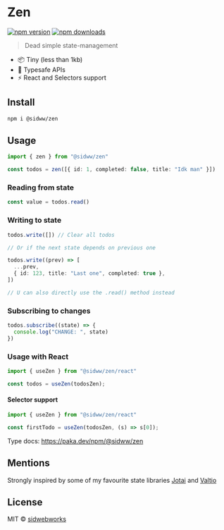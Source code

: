 # Zen


[![npm version](https://badgen.net/npm/v/@sidww/zen)](https://npm.im/@sidww/zen) [![npm downloads](https://badgen.net/npm/dm/@sidwebworks/get-packages)](https://npm.im/@sidwebworks/get-packages)

> Dead simple state-management

- 📦 Tiny (less than 1kb)
- 🔩 Typesafe APIs
- ⚡️ React and Selectors support

## Install

```bash
npm i @sidww/zen
```

## Usage

```ts
import { zen } from "@sidww/zen"

const todos = zen([{ id: 1, completed: false, title: "Idk man" }])
```

### Reading from state

```ts
const value = todos.read()
```

### Writing to state

```ts
todos.write([]) // Clear all todos

// Or if the next state depends on previous one

todos.write((prev) => [
  ...prev,
  { id: 123, title: "Last one", completed: true },
])

// U can also directly use the .read() method instead
```

### Subscribing to changes

```ts
todos.subscribe((state) => {
  console.log("CHANGE: ", state)
})
```


### Usage with React

```ts
import { useZen } from "@sidww/zen/react"

const todos = useZen(todosZen);
```

#### Selector support

```ts
import { useZen } from "@sidww/zen/react"

const firstTodo = useZen(todosZen, (s) => s[0]);
```

Type docs: https://paka.dev/npm/@sidww/zen

## Mentions
Strongly inspired by some of my favourite state libraries [Jotai](https://jotai.org) and [Valtio](https://valtio.pmnd.rs)
## License

MIT &copy; [sidwebworks](https://github.com/sponsors/sidwebworks)
